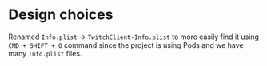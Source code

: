 # Design choices
Renamed `Info.plist` -> `TwitchClient-Info.plist` to more easily find it using `CMD + SHIFT + O` command since the project is using Pods and we have many `Info.plist` files.
